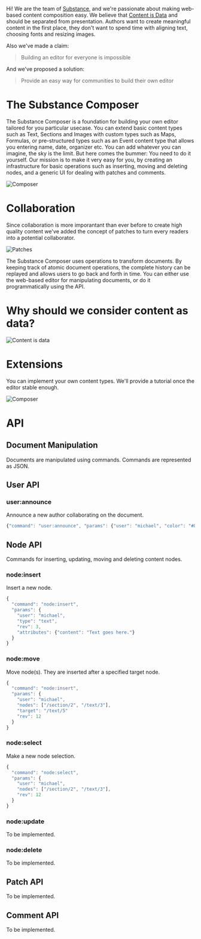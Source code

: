 Hi! We are the team of [Substance](http://substance.io), and we're passionate about making web-based content composition easy. We believe that [Content is Data](http://www.slideshare.net/_mql/substanceio-content-is-data) and should be separated from presentation. Authors want to create meaningful content in the first place, they don't want to spend time with aligning text, choosing fonts and resizing images. 

Also we've made a claim:

> Building an editor for everyone is impossible

And we've proposed a solution:

> Provide an easy way for communities to build their own editor


The Substance Composer
=========

The Substance Composer is a foundation for building your own editor tailored for you particular usecase. You can extend basic content types such as Text, Sections and Images with custom types such as Maps, Formulas, or pre-structured types such as an Event content type that allows you entering name, date, organizer etc. You can add whatever you can imagine, the sky is the limit. But here comes the bummer: You need to do it yourself. Our mission is to make it very easy for you, by creating an infrastructure for basic operations such as inserting, moving and deleting nodes, and a generic UI for dealing with patches and comments.

![Composer](http://f.cl.ly/items/2j0g3c0S0E290p3d3E2E/Screen%20Shot%202012-05-08%20at%2010.48.09%20PM.png)

Collaboration
=========

Since collaboration is more imporantant than ever before to create high quality content we've added the concept of patches to turn every readers into a potential collaborator.

![Patches](http://f.cl.ly/items/1q2w2W0F0Q06043Y3346/Screen%20Shot%202012-05-08%20at%2011.08.23%20PM.png)

The Substance Composer uses operations to transform documents. By keeping track of atomic document operations, the complete history can be replayed and allows users to go back and forth in time. You can either use the web-based editor for manipulating documents, or do it programmatically using the API.

Why should we consider content as data?
=========

![Content is data](http://f.cl.ly/items/2o2f2c3x0C0L392H2w0c/Screen%20Shot%202012-05-08%20at%2010.55.10%20PM.png)

Extensions
=========

You can implement your own content types. We'll provide a tutorial once the editor stable enough.

![Composer](http://f.cl.ly/items/0w1D1u203D120j1R2938/Screen%20Shot%202012-05-08%20at%2010.52.02%20PM.png)


API
=====================

Document Manipulation
---------------------

Documents are manipulated using commands. Commands are represented as JSON.


User API
---------------------

### user:announce

Announce a new author collaborating on the document.

```js
{"command": "user:announce", "params": {"user": "michael", "color": "#82AA15"}}
```

Node API
---------------------

Commands for inserting, updating, moving and deleting content nodes.

### node:insert

Insert a new node.

```js
{
  "command": "node:insert", 
  "params": {
    "user": "michael",
    "type": "text",
    "rev": 3,
    "attributes": {"content": "Text goes here."}
  }
}
```

### node:move

Move node(s). They are inserted after a specified target node.

```js
{
  "command": "node:insert", 
  "params": {
    "user": "michael",
    "nodes": ["/section/2", "/text/3"],
    "target": "/text/5"
    "rev": 12
  }
}
```

### node:select

Make a new node selection.

```js
{
  "command": "node:select",
  "params": {
    "user": "michael",
    "nodes": ["/section/2", "/text/3"],
    "rev": 12
  }
}
```

### node:update

To be implemented.

### node:delete

To be implemented.


Patch API
---------------------

To be implemented.

Comment API
---------------------

To be implemented.

